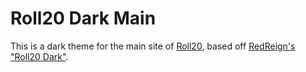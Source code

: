 # Roll20 Dark Main

This is a dark theme for the main site of [Roll20](https://roll20.net), based off [RedReign's "Roll20 Dark"](https://openuserjs.org/scripts/RedReign/Roll20_Dark).